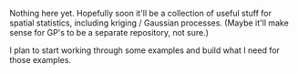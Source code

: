Nothing here yet. Hopefully soon it'll be a collection of useful stuff for spatial statistics, including kriging / Gaussian processes. (Maybe it'll make sense for GP's to be a separate repository, not sure.)

I plan to start working through some examples and build what I need for those examples.
